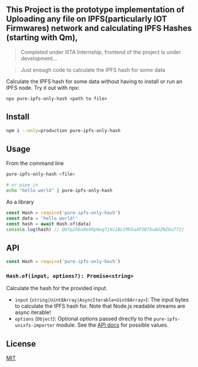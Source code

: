 ## This Project is the prototype implementation of Uploading any file on IPFS(particularly IOT Firmwares) network and calculating IPFS Hashes (starting with Qm), 

> Completed under IIITA Internship, frontend of the project is under development...

> Just enough code to calculate the IPFS hash for some data

Calculate the IPFS hash for some data without having to install or run an IPFS node. Try it out with npx:

```
npx pure-ipfs-only-hash <path to file>
```

## Install

```sh
npm i --only=production pure-ipfs-only-hash
```

## Usage

From the command line

```sh
pure-ipfs-only-hash <file>

# or pipe in 
echo "hello world" | pure-ipfs-only-hash
```

As a library

```js
const Hash = require('pure-ipfs-only-hash')
const data = 'hello world!'
const hash = await Hash.of(data)
console.log(hash) // QmTp2hEo8eXRp6wg7jXv1BLCMh5a4F3B7buAUZNZUu772j
```

## API

```js
const Hash = require('pure-ipfs-only-hash')
```

### `Hash.of(input, options?): Promise<string>`

Calculate the hash for the provided input.

* `input` (`string|Uint8Array|AsyncIterable<Uint8Array>`): The input bytes to calculate the IPFS hash for. Note that Node.js readable streams are async iterable!
* `options` (`Object`): Optional options passed directly to the `pure-ipfs-unixfs-importer` module. See the [API docs](https://github.com/ipfs/js-ipfs-unixfs-importer#api) for possible values.


## License

[MIT](LICENSE)
